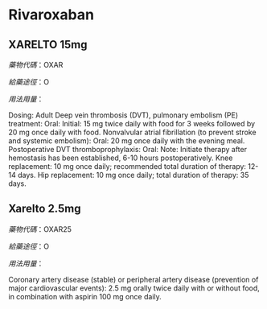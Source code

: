 # Rivaroxaban

## XARELTO 15mg

*藥物代碼*：OXAR

*給藥途徑*：O

*用法用量*：

Dosing: Adult
Deep vein thrombosis (DVT), pulmonary embolism (PE) treatment: Oral: Initial: 15 mg twice daily with food for 3 weeks followed by 20 mg once daily with food. 
Nonvalvular atrial fibrillation (to prevent stroke and systemic embolism): Oral: 20 mg once daily with the evening meal.
Postoperative DVT thromboprophylaxis: Oral: Note: Initiate therapy after hemostasis has been established, 6-10 hours postoperatively. Knee replacement: 10 mg once daily; recommended total duration of therapy: 12-14 days. Hip replacement: 10 mg once daily; total duration of therapy: 35 days.



## Xarelto 2.5mg

*藥物代碼*：OXAR25

*給藥途徑*：O

*用法用量*：

Coronary artery disease (stable) or peripheral artery disease (prevention of major cardiovascular events): 
2.5 mg orally twice daily with or without food, in combination with aspirin 100 mg once daily.

